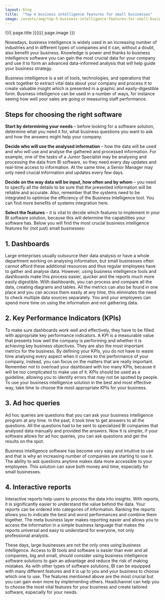 ```yaml
---
layout: blog
title:  "Top 4 business intelligence features for small businesses"
image: /assets/img/top-5-business-intelligence-features-for-small-businesses.jpg
---
```


![{{ page.title }}]({{ page.image }})

Nowadays, business intelligence is widely used in an increasing number of industries and in different types of companies and it can, without a doubt, also benefit your business. Knowledge is power and thanks to business intelligence software you can gain the most crucial data for your company and use it to form an advanced data-informed analysis that will help guide your business strategy.

Business intelligence is a set of tools, technologies, and operations that work together to extract vital data about your company and process it to create valuable insight which is presented in a graphic and easily-digestible form. Business intelligence can be used in a number of ways, for instance seeing how well your sales are going or measuring staff performance.

## Steps for choosing the right software
**Start by determining your needs** – before looking for a software solution, determine what you need it for, what business questions you want to ask and how the answers might help your company.

**Decide who will use the analysed information** – how the data will be used and who will use and analyse the gathered and processed information. For example, one of the tasks of a Junior Specialist may be analysing and processing the data from BI software, so they need every day updates and real-time access to information. At the same time, a Senior Manager may only need crucial information and updates every few days.

**Decide on the way data will be input, how often and by whom** – you need to specify all the details to be sure that the presented information will be reliable and accurate. Also, remember that the systems need to be integrated to optimise the efficiency of the Business Intelligence tool. You can find more benefits of systems integration here.

**Select the features** – it is vital to decide which features to implement in your BI software solution, because this will determine the capabilities your software has. Below you will find the most crucial business intelligence features for (not just) small businesses:

## 1. Dashboards
Large enterprises usually outsource their data analysis or have a whole department working on analysing information, but small businesses often cannot afford these additional resources and thus regular employees have to gather and analyse data. However, using business intelligence tools and dashboards make this process easier, quicker and the reports much more easily digestible. With dashboards, you can process and compare all the data, creating diagrams and tables. All the metrics can also be found in one place and you can access them easily at any time, this eliminates the need to check multiple data sources separately. You and your employees can spend more time on using the information and not gathering data.

## 2. Key Performance Indicators (KPIs)
To make sure dashboards work well and effectively, they have to be filled with appropriate key performance indicators. A KPI is a measurable value that presents how well the company is performing and whether it is achieving key business objectives. They are also the most important metrics for the business. By defining your KPIs, you do not have to waste time analysing every aspect when it comes to the performance of your company, instead, you can focus on the matters that are really important. Remember not to overload your dashboard with too many KPIs, because it will be too complicated to make use of it. KPIs should be used as a guideline, allowing you to identify errors that may not be spotted by people. To use your business intelligence solution in the best and most effective way, take time to choose the most appropriate KPIs for your business.

## 3. Ad hoc queries
Ad hoc queries are questions that you can ask your business intelligence program at any time. In the past, it took time to get answers to all the questions. All the questions had to be sent to specialized BI companies that analysed data manually and provided the answers. Now it is simpler, if your software allows for ad hoc queries, you can ask questions and get the results on the spot.

Business intelligence software has become very easy and intuitive to use and that is why an increasing number of companies are starting to use it. The ability to ask questions anytime makes data more accessible to your employees. This solution can save both money and time, especially for small businesses.

## 4. Interactive reports
Interactive reports help users to process the data into insights. With reports, it is significantly easier to understand the value behind the data. Your reports can be ordered into categories of information. Ranking the reports allows you to indicate the best and worst performances and combine them together. The meta business layer makes reporting easier and allows you to access the information in a simple business language that makes the reports universal and easy to understand for everyone, not only professional analysts.

These days, large businesses are not the only ones using business intelligence. Access to BI tools and software is easier than ever and all companies, big and small, should consider using business intelligence software solutions to gain an advantage and reduce the risk of making mistakes. As with other types of software solutions, BI can be equipped with many different features and it is up to you and your business to choose which one to use. The features mentioned above are the most crucial but you can gain even more by implementing others. Headchannel can help you to choose the most vital features for your business and create tailored software, especially for your needs.
